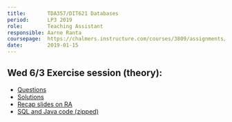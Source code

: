 ```yaml
---
title:       TDA357/DIT621 Databases
period:      LP3 2019
role:        Teaching Assistant
responsible: Aarne Ranta
coursepage:  https://chalmers.instructure.com/courses/3809/assignments/syllabus
date:        2019-01-15
---
```


Wed 6/3 Exercise session (theory):
----------------------------------

* [Questions](../assets/pdf/db-ex-theory.pdf)
* [Solutions](../assets/pdf/db-sol-theory.pdf)
* [Recap slides on RA](../assets/pdf/db-ra-slides.pdf)
* [SQL and Java code (zipped)](../assets/code/db-users.zip)



